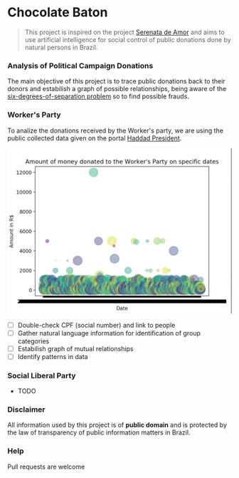 # Chocolate Baton
> This project is inspired on the project [Serenata de Amor](https://serenata.ai/en) and aims to use artificial intelligence for social control of public donations done by natural persons in Brazil.

### Analysis of Political Campaign Donations
The main objective of this project is to trace public donations back to their donors and estabilish a graph of possible relationships, being aware of the [six-degrees-of-separation problem](https://www.researchgate.net/publication/255614427_Six_Degrees_of_Separation_in_Online_Society) so to find possible frauds.

### Worker's Party
To analize the donations received by the Worker's party, we are using the public collected data given on the portal [Haddad President](https://haddadpresidente.com.br/doe/).

<img src="./imgs/haddad_campaign.png" />

- [ ] Double-check CPF (social number) and link to people
- [ ] Gather natural language information for identification of group categories
- [ ] Estabilish graph of mutual relationships
- [ ] Identify patterns in data

### Social Liberal Party
- TODO

### Disclaimer
All information used by this project is of **public domain** and is protected by the law of transparency of public information matters in Brazil.

### Help
Pull requests are welcome
